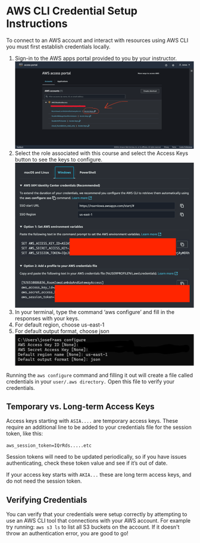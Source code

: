 # AWS CLI Credential Setup Instructions

To connect to an AWS account and interact with resources using AWS CLI you must first establish credentials locally.  

1. Sign-in to the AWS apps portal provided to you by your instructor.
   ![See keys in aws portal](awsportalkeys.PNG)
2. Select the role associated with this course and select the Access Keys button to see the keys to configure.
   ![AWS access keys](awskeys.png)
3. In your terminal, type the command ‘aws configure’ and fill in the responses with your keys.
4. For default region, choose us-east-1
5. For default output format, choose json 
   ![AWS configure](awsconfigure.png)

Running the `aws configure` command and filling it out will create a file called credentials in your `user/.aws directory.` Open this file to verify your credentials. 

## Temporary vs. Long-term Access Keys

Access keys starting with `ASIA....` are temporary access keys. These require an additional line to be added to your credentials file for the session token, like this: 

`aws_session_token=IQrRds.....etc`

Session tokens will need to be updated periodically, so if you have issues authenticating, check these token value and see if it’s out of date. 

If your access key starts with `AKIA...` these are long term access keys, and do not need the session token. 

## Verifying Credentials

You can verify that your credentials were setup correctly by attempting to use an AWS CLI tool that connections with your AWS account.
For example try running: `aws s3 ls` to list all S3 buckets on the account. If it doesn't throw an authentication error, you are good to go!
 
